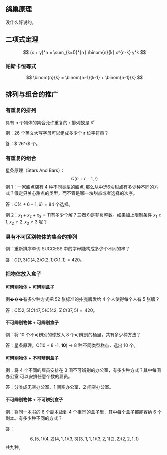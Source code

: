 ## 鸽巢原理

没什么好说的。

## 二项式定理

$$
(x + y)^n = \sum_{k=0}^{n} \binom{n}{k} x^{n-k} y^k
$$

### 帕斯卡恒等式

$$
\binom{n}{k} = \binom{n-1}{k-1} + \binom{n-1}{k}
$$

## 排列与组合的推广

### 有重复的排列

具有 n 个物体的集合允许重复的 r 排列数是 $n^r$

例：26 个英文大写字母可以组成多少个 r 位字符串？

答：$ 26^r$ 个。

### 有重复的组合

星条原理（Stars And Bars）：
$$
C(n+r-1,r)
$$
例 1：一家甜点店有 4 种不同类型的甜点,那么从中选6块甜点有多少种不同的方式？假定只关心甜点的类型，而不管是哪一块甜点或者选择的次序。

答：$C(4+6-1, 6) = 84$ 个选择。

例 2：$x_1 + x_2 + x_3 = 11$​ 有多少个解？三者均是非负整数。如果加上限制条件 $x_1 \geq 1, x_2 \geq 2, x_3 \geq 3$ 呢？

### 具有不可区别物体的集合的排列

例：重新排序单词 SUCCESS 中的字母能构成多少个不同的串？

答：$C(7,3)C(4,2)C(2,1)C(1,1)=420$。

### 把物体放入盒子

#### 可辨别物体 + 可辨别盒子

例���有多少种方式把 52 张标准的扑克牌发给 4 个人使得每个人有 5 张牌？

答：$C(52,5)C(47,5)C(42,5)C(37,5) = 420$。

#### 不可辨别物体 + 可辨别盒子

例：将 10 个不可辨别的球放人 8 个可辨别的桶里，共有多少种方法？

答：星条原理。C(10 + 8 -1, **10**) → 8 种不同类型糕点，选出 10 个。

#### 可辨别物体 + 不可辨别盒子

例：将 4 个不同的雇员安排在 3 间不可辨别的办公室，有多少种方式？其中每间办公室  可以安排任意个数的雇员。

答：分类成无空办公室、1 间空办公室、2 间空办公室。

#### 不可辨别物体 + 不可辨别盒子

例：将同一本书的 6 个副本放到 4 个相同的盒子里，其中每个盒子都能容纳 6 个副本。有多少种不同的方式？

答：

$$
6, (5,1) (4,2) (4,1,1) (3,3) (3,1,1,1) (3,2,1) (2,2) (2,2,1,1)
$$
共九种。